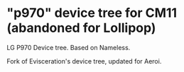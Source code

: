 "p970" device tree for CM11 (abandoned for Lollipop)
================================

LG P970 Device tree. Based on Nameless. 

Fork of Evisceration's device tree, updated for Aeroi.
